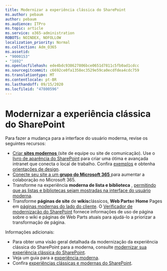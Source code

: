 ```yaml
---
title: Modernizar a experiência clássica do SharePoint
ms.author: pebaum
author: pebaum
ms.audience: ITPro
ms.topic: article
ms.service: o365-administration
ROBOTS: NOINDEX, NOFOLLOW
localization_priority: Normal
ms.collection: Adm_O365
ms.assetid:
- "9000153"
- "1692"
ms.openlocfilehash: ede4bdc938627806bce0651d7811c5fb0ad1cdcc
ms.sourcegitcommit: c6692ce0fa1358ec3529e59ca0ecdfdea4cdc759
ms.translationtype: MT
ms.contentlocale: pt-BR
ms.lasthandoff: 09/15/2020
ms.locfileid: "47800596"
---
```

# <a name="modernize-your-classic-sharepoint-experience"></a>Modernizar a experiência clássica do SharePoint

Para fazer a mudança para a interface do usuário moderna, revise os seguintes recursos:

- [Criar **sites modernos** ](https://support.office.com/article/create-a-team-site-in-sharepoint-ef10c1e7-15f3-42a3-98aa-b5972711777d) (site de equipe ou site de comunicação). Use o [livro de aparência do SharePoint](https://lookbook.microsoft.com/assets/SharePoint_lookbook_2019.pdf) para criar uma ótima e avançada intranet que conecta o local de trabalho. Confira [exemplos](https://lookbook.microsoft.com/) e obtenha [orientações de design](https://spdesign.azurewebsites.net/).
- [Conecte seu site a um **grupo do Microsoft 365** ](https://docs.microsoft.com/sharepoint/dev/transform/modernize-connect-to-office365-group) para aumentar a colaboração no Microsoft 365.
- Transforme na experiência **moderna de lista e biblioteca** , [permitindo que as listas e bibliotecas sejam mostradas na interface do usuário moderna](https://docs.microsoft.com/sharepoint/dev/transform/modernize-userinterface-lists-and-libraries).
- Transforme **páginas de site** de **wikis**clássicos, **Web Parts**e **Home** Pages em [páginas modernas do lado do cliente](https://docs.microsoft.com/sharepoint/dev/transform/modernize-userinterface-site-pages). O [Verificador de modernização do SharePoint](https://docs.microsoft.com/sharepoint/dev/transform/modernize-scanner) fornece informações de uso de página sobre o wiki e páginas de Web Parts atuais para ajudá-lo a priorizar a transformação de página.

Informações adicionais:

- Para obter uma visão geral detalhada da modernização da experiência clássica do SharePoint para a moderna, consulte [modernizar sua experiência clássica do SharePoint](https://docs.microsoft.com/sharepoint/dev/transform/modernize-classic-sites).
- Veja um guia para a [experiência moderna](https://docs.microsoft.com/sharepoint/guide-to-sharepoint-modern-experience).
- Confira [experiências clássicas e modernas do SharePoint](https://support.office.com/article/sharepoint-classic-and-modern-experiences-5725c103-505d-4a6e-9350-300d3ec7d73f).

